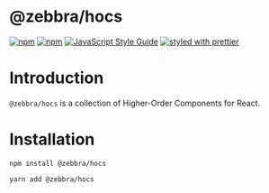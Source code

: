 # @zebbra/hocs

[![npm](https://img.shields.io/npm/dm/@zebbra/hocs.svg)](https://www.npmjs.com/package/@zebbra/hocs)
[![npm](https://img.shields.io/npm/v/@zebbra/hocs.svg)](https://www.npmjs.com/package/@zebbra/hocs)
[![JavaScript Style Guide](https://img.shields.io/badge/code_style-standard-brightgreen.svg)](https://standardjs.com)
[![styled with prettier](https://img.shields.io/badge/styled_with-prettier-ff69b4.svg)](https://github.com/prettier/prettier)

# Introduction

`@zebbra/hocs` is a collection of Higher-Order Components for React.

# Installation

```
npm install @zebbra/hocs
```
```
yarn add @zebbra/hocs
```